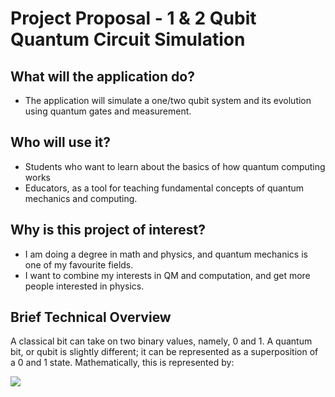 # Project Proposal - 1 & 2 Qubit Quantum Circuit Simulation

## What will the application do?
- The application will simulate a one/two qubit system and its evolution using quantum gates and measurement.

## Who will use it?
- Students who want to learn about the basics of how quantum computing works
- Educators, as a tool for teaching fundamental concepts of quantum mechanics and computing.

## Why is this project of interest?
- I am doing a degree in math and physics, and quantum mechanics is one of my favourite fields.
- I want to combine my interests in QM and computation, and get more people interested in physics.

## Brief Technical Overview
A classical bit can take on two binary values, namely, 0 and 1. 
A quantum bit, or qubit is slightly different; it can be represented as a superposition of a 0 and 1 state.
Mathematically, this is represented by:

<img src="https://render.githubusercontent.com/render/math?math=\begin{pmatrix} |\psi\rangle">
 

